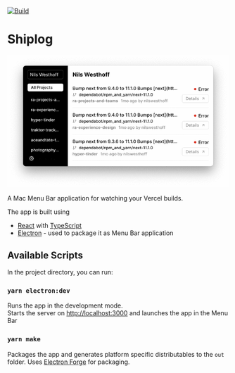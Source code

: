 [![Build](https://github.com/nwesthoff/vercelfservice/actions/workflows/build-main.yaml/badge.svg)](https://github.com/nwesthoff/vercelfservice/actions/workflows/build-main.yaml)

# Shiplog

![Shiplog in Light and Dark](/.github/assets/light-dark-shiplog.gif)

A Mac Menu Bar application for watching your Vercel builds.

The app is built using

- [React](https://reactjs.org/) with [TypeScript](https://www.typescriptlang.org/)
- [Electron](https://www.electronjs.org/) - used to package it as Menu Bar application

## Available Scripts

In the project directory, you can run:

### `yarn electron:dev`

Runs the app in the development mode.\
Starts the server on [http://localhost:3000](http://localhost:3000) and launches the app in the Menu Bar

### `yarn make`

Packages the app and generates platform specific distributables to the `out` folder. Uses [Electron Forge](https://www.electronforge.io/) for packaging.
